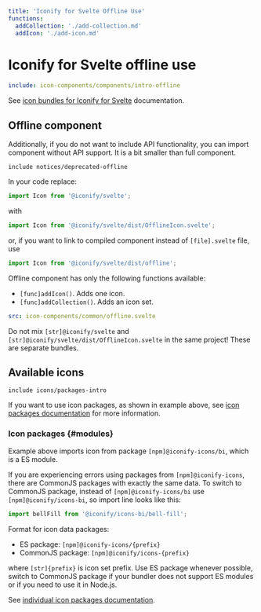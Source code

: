 ```yaml
title: 'Iconify for Svelte Offline Use'
functions:
  addCollection: './add-collection.md'
  addIcon: './add-icon.md'
```

# Iconify for Svelte offline use

```yaml
include: icon-components/components/intro-offline
```

See [icon bundles for Iconify for Svelte](../../icon-components/bundles/react.md) documentation.

## Offline component

Additionally, if you do not want to include API functionality, you can import component without API support. It is a bit smaller than full component.

`include notices/deprecated-offline`

In your code replace:

```js
import Icon from '@iconify/svelte';
```

with

```js
import Icon from '@iconify/svelte/dist/OfflineIcon.svelte';
```

or, if you want to link to compiled component instead of `[file].svelte` file, use

```js
import Icon from '@iconify/svelte/dist/offline';
```

Offline component has only the following functions available:

- `[func]addIcon()`. Adds one icon.
- `[func]addCollection()`. Adds an icon set.

```yaml
src: icon-components/common/offline.svelte
```

Do not mix `[str]@iconify/svelte` and `[str]@iconify/svelte/dist/OfflineIcon.svelte` in the same project! These are separate bundles.

## Available icons

`include icons/packages-intro`

If you want to use icon packages, as shown in example above, see [icon packages documentation](../../icons/icons.md) for more information.

### Icon packages {#modules}

Example above imports icon from package `[npm]@iconify-icons/bi`, which is a ES module.

If you are experiencing errors using packages from `[npm]@iconify-icons`, there are CommonJS packages with exactly the same data. To switch to CommonJS package, instead of `[npm]@iconify-icons/bi` use `[npm]@iconify/icons-bi`, so import line looks like this:

```js
import bellFill from '@iconify/icons-bi/bell-fill';
```

Format for icon data packages:

- ES package: `[npm]@iconify-icons/{prefix}`
- CommonJS package: `[npm]@iconify/icons-{prefix}`

where `[str]{prefix}` is icon set prefix. Use ES package whenever possible, switch to CommonJS package if your bundler does not support ES modules or if you need to use it in Node.js.

See [individual icon packages documentation](../../icons/icons.md).
